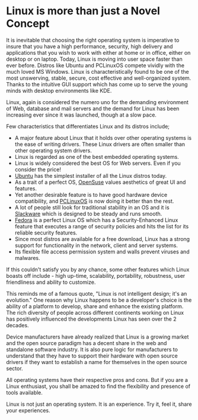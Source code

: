# Linux is more than just a Novel Concept

It is inevitable that choosing the right operating system is imperative to insure that you have a high performance, security, high delivery and applications that you wish to work with either at home or in office, either on desktop or on laptop. Today, Linux is moving into user space faster than ever before. Distros like Ubuntu and PCLinuxOS compete vividly with the much loved MS Windows. Linux is characteristically found to be one of the most unswerving, stable, secure, cost effective and well-organized system. Thanks to the intuitive GUI support which has come up to serve the young minds with desktop environments like KDE. 

Linux, again is considered the numero uno for the demanding environment of Web, database and mail servers and the demand for Linux has been increasing ever since it was launched, though at a slow pace.

Few characteristics that differentiates Linux and its distros include;

- A major feature about Linux that it holds over other operating systems is the ease of writing drivers. These Linux drivers are often smaller than other operating system drivers.
- Linux is regarded as one of the best embedded operating systems.
- Linux is widely considered the best OS for Web servers. Even if you consider the price!
- <a href="http://www.ubuntu.com">Ubuntu</a> has the simplest installer of all the Linux distros today.
- As a trait of a perfect OS, <a href="http://www.OpenSuse.org">OpenSuse</a> values aesthetics of great UI and features.
- Yet another desirable feature is to have good hardware device compatibility, and <a href="http://www.pclinuxos.com/">PCLinuxOS</a> is now doing it better than the rest.
- A lot of people still look for traditional stability in an OS and it is <a href="http://www.Slackware.com">Slackware</a> which is designed to be steady and runs smooth.
- <a href="http://fedoraproject.org/">Fedora</a> is a perfect Linux OS which has a Security-Enhanced Linux feature that executes a range of security policies and hits the list for its reliable security features.
- Since most distros are available for a free download, Linux has a strong support for functionality in the network, client and server systems.
- Its flexible file access permission system and walls prevent viruses and malwares.

If this couldn't satisfy you by any chance, some other features which Linux boasts off include - high up-time, scalability, portability, robustness, user friendliness and ability to customize.

This reminds me of a famous quote, "Linux is not intelligent design; it's an evolution."  One reason why Linux happens to be a developer's choice is the ability of a platform to develop, share and enhance the existing platform. The rich diversity of people across different continents working on Linux has positively influenced the developments Linux has seen over the 2 decades.

Device manufacturers have already realized that Linux is a growing market and the open source paradigm has a decent share in the web and standalone software industry. It is also pure logic for manufacturers to understand that they have to support their hardware with open source drivers if they want to establish a name for themselves in the open source sector.

All operating systems have their respective pros and cons. But if you are a Linux enthusiast, you shall be amazed to find the flexibility and presence of tools available. 

Linux is not just an operating system. It is an experience. Try it, feel it, share your experiences.
